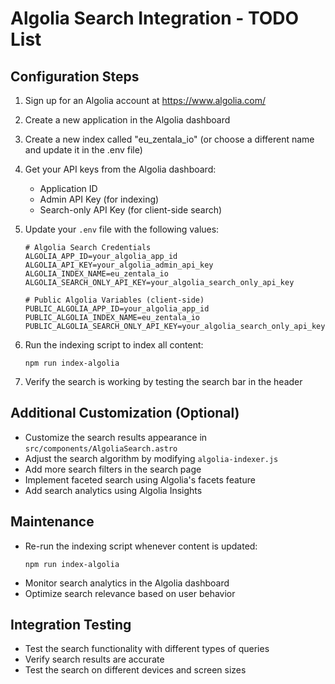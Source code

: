 # Algolia Search Integration - TODO List

## Configuration Steps

1. Sign up for an Algolia account at https://www.algolia.com/
2. Create a new application in the Algolia dashboard 
3. Create a new index called "eu_zentala_io" (or choose a different name and update it in the .env file)
4. Get your API keys from the Algolia dashboard:
   - Application ID
   - Admin API Key (for indexing)
   - Search-only API Key (for client-side search)

5. Update your `.env` file with the following values:
   ```
   # Algolia Search Credentials
   ALGOLIA_APP_ID=your_algolia_app_id
   ALGOLIA_API_KEY=your_algolia_admin_api_key
   ALGOLIA_INDEX_NAME=eu_zentala_io
   ALGOLIA_SEARCH_ONLY_API_KEY=your_algolia_search_only_api_key

   # Public Algolia Variables (client-side)
   PUBLIC_ALGOLIA_APP_ID=your_algolia_app_id
   PUBLIC_ALGOLIA_INDEX_NAME=eu_zentala_io
   PUBLIC_ALGOLIA_SEARCH_ONLY_API_KEY=your_algolia_search_only_api_key
   ```

6. Run the indexing script to index all content:
   ```
   npm run index-algolia
   ```

7. Verify the search is working by testing the search bar in the header

## Additional Customization (Optional)

- Customize the search results appearance in `src/components/AlgoliaSearch.astro`
- Adjust the search algorithm by modifying `algolia-indexer.js`
- Add more search filters in the search page
- Implement faceted search using Algolia's facets feature
- Add search analytics using Algolia Insights

## Maintenance

- Re-run the indexing script whenever content is updated:
  ```
  npm run index-algolia
  ```
- Monitor search analytics in the Algolia dashboard
- Optimize search relevance based on user behavior

## Integration Testing

- Test the search functionality with different types of queries
- Verify search results are accurate
- Test the search on different devices and screen sizes